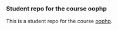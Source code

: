 ### Student repo for the course oophp

This is a student repo for the course [oophp](https://dbwebb.se/kurser/oophp-v5).